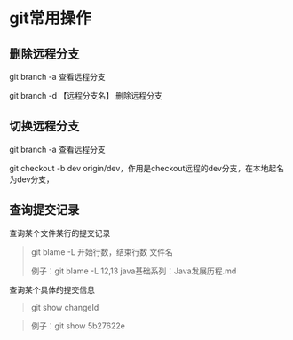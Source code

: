 # git常用操作 #
## 删除远程分支 ##
git branch -a 查看远程分支

git branch -d 【远程分支名】 删除远程分支
## 切换远程分支 ##
git branch -a 查看远程分支

git checkout -b dev origin/dev，作用是checkout远程的dev分支，在本地起名为dev分支，

## 查询提交记录 ##
查询某个文件某行的提交记录
>git blame -L 开始行数，结束行数 文件名
>
>例子：git blame -L 12,13 java基础系列：Java发展历程.md

查询某个具体的提交信息
>git show changeId

>例子：git show 5b27622e
